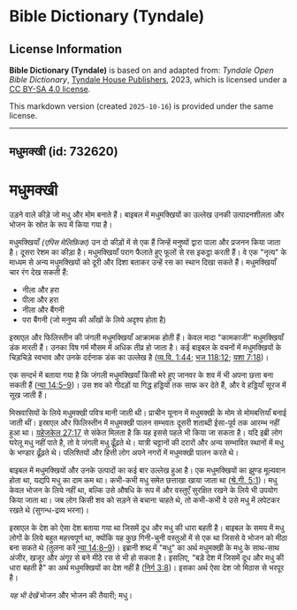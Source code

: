 # Bible Dictionary (Tyndale)

## License Information

**Bible Dictionary (Tyndale)** is based on and adapted from: _Tyndale Open Bible Dictionary_, [Tyndale House Publishers](https://tyndaleopenresources.com/), 2023, which is licensed under a [CC BY-SA 4.0 license](https://creativecommons.org/licenses/by-sa/4.0/legalcode.en).

This markdown version (created `2025-10-16`) is provided under the same license.



--------------------------------

## मधुमक्खी (id: 732620)

मधुमक्खी
========

उड़ने वाले कीड़े जो मधु और मोम बनाते हैं। बाइबल में मधुमक्खियों का उल्लेख उनकी उत्पादनशीलता और भोजन के स्रोत के रूप में किया गया है।

मधुमक्खियाँ *(एपिस मेलिफ़िका)* उन दो कीड़ों में से एक हैं जिन्हें मनुष्यों द्वारा पाला और प्रजनन किया जाता है। दूसरा रेशम का कीड़ा है। मधुमक्खियाँ पराग फैलाते हुए फूलों से रस इकट्ठा करती हैं। वे एक "नृत्य" के माध्यम से अन्य मधुमक्खियों को दूरी और दिशा बताकर उन्हें रस का स्थान दिखा सकते हैं। मधुमक्खियाँ चार रंग देख सकती हैं:

* नीला और हरा
* पीला और हरा
* नीला और बैंगनी
* परा बैंगनी (जो मनुष्य की आँखों के लिये अदृश्य होता है)

इस्राएल और फिलिस्तीन की जंगली मधुमक्खियाँ आक्रामक होती हैं। केवल मादा "कामकाजी" मधुमक्खियाँ डंक मारती हैं। उनका विष गर्म मौसम में अधिक तीव्र हो जाता है। कई बाइबल के वचनों में मधुमक्खियों के चिड़चिड़े स्वभाव और उनके दर्दनाक डंक का उल्लेख है ([व्य.वि. 1:44](https://ref.ly/Deut1:44); [भज 118:12](https://ref.ly/Ps118:12); [यशा 7:18](https://ref.ly/Isa7:18))।

एक सन्दर्भ में बताया गया है कि जंगली मधुमक्खियाँ किसी मरे हुए जानवर के शव में भी अपना छत्ता बना सकती हैं ([न्या 14:5–9](https://ref.ly/Judg14:5-Judg14:9))। उस शव को गीदड़ों या गिद्ध हड्डियों तक साफ कर देते हैं, और वे हड्डियाँ सूरज में सूख जाती हैं।

मिस्रवासियों के लिये मधुमक्खी पवित्र मानी जाती थी। प्राचीन यूनान में मधुमक्खी के मोम से मोमबत्तियाँ बनाई जाती थीं। इस्राएल और फिलिस्तीन में मधुमक्खी पालन सम्भवतः दूसरी शताब्दी ईसा\-पूर्व तक आरम्भ नहीं हुआ था। [यहेजकेल 27:17](https://ref.ly/Ezek27:17) से संकेत मिलता है कि यह इससे पहले भी किया जा सकता है। यदि इब्री लोग घरेलू मधु नहीं पाते है, तो वे जंगली मधु ढूँढ़ते थे। यात्री चट्टानों की दरारों और अन्य सम्भावित स्थानों में मधु के भण्डार ढूँढ़ते थे। पलिश्तियों और हित्ती लोग अपने नगरों में मधुमक्खी पालन करते थे। 

बाइबल में मधुमक्खियों और उनके उत्पादों का कई बार उल्लेख हुआ है। एक मधुमक्खियों का झुण्ड मूल्यवान होता था, यद्यपि मधु का दाम कम था। कभी\-कभी मधु समेत छत्ताखा खाया जाता था ([श्रे.गी. 5:1](https://ref.ly/Song5:1))। मधु केवल भोजन के लिये नहीं था, बल्कि उसे औषधि के रूप में और वस्तुएँ सुरक्षित रखने के लिये भी उपयोग किया जाता था। जब लोग किसी शव को सड़ने से बचाना चाहते थे, तो कभी\-कभी वे उसे मधु में लपेटकर रखते थे (सुगन्ध\-द्रव्य भरना)।

इस्राएल के देश को ऐसा देश बताया गया था जिसमें दूध और मधु की धारा बहती है। बाइबल के समय में मधु लोगों के लिये बहुत महत्त्वपूर्ण था, क्योंकि यह कुछ गिनी\-चुनी वस्तुओं में से एक था जिससे वे भोजन को मीठा बना सकते थे (तुलना करें [न्या 14:8–9](https://ref.ly/Judg14:8-Judg14:9))। इब्रानी शब्द में "मधु" का अर्थ मधुमक्खी के मधु के साथ\-साथ अंजीर, खजूर और अंगूर से बने मीठे रस से भी हो सकता है। इसलिए, "बड़े देश में जिसमें दूध और मधु की धारा बहती है" का अर्थ मधुमक्खियों का देश नहीं है ([निर्ग 3:8](https://ref.ly/Exod3:8))। इसका अर्थ ऐसा देश जो मिठास से भरपूर है।

*यह भी देखें* भोजन और भोजन की तैयारी; मधु।


